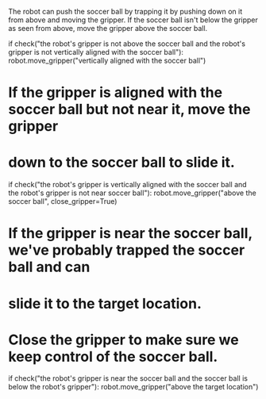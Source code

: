 

The robot can push the soccer ball by trapping it by pushing down on it from above and moving the gripper.
If the soccer ball isn't below the gripper as seen from above, move the gripper above the soccer ball.

if check("the robot's gripper is not above the soccer ball and the robot's gripper is not vertically aligned with the soccer ball"):
        robot.move_gripper("vertically aligned with the soccer ball")

# If the gripper is aligned with the soccer ball but not near it, move the gripper
# down to the soccer ball to slide it.
if check("the robot's gripper is vertically aligned with the soccer ball and the robot's gripper is not near soccer ball"):
        robot.move_gripper("above the soccer ball", close_gripper=True)

# If the gripper is near the soccer ball, we've probably trapped the soccer ball and can
# slide it to the target location.
# Close the gripper to make sure we keep control of the soccer ball.
if check("the robot's gripper is near the soccer ball and the soccer ball is below the robot's gripper"):
        robot.move_gripper("above the target location")